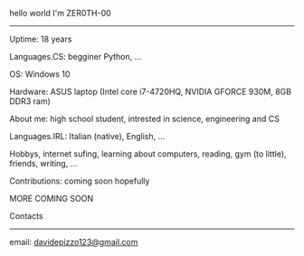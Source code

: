 hello world I'm ZER0TH-00
________________________
Uptime: 18 years

Languages.CS: begginer Python, ...

OS: Windows 10

Hardware: ASUS laptop (Intel core i7-4720HQ, NVIDIA GFORCE 930M, 8GB DDR3 ram)

About me: high school student, intrested in science, engineering and CS

Languages.IRL: Italian (native), English, ...

Hobbys, internet sufing, learning about computers, reading, gym (to little), friends, writing, ...

Contributions: coming soon hopefully

MORE COMING SOON

Contacts
___________________________

email: davidepizzo123@gmail.com


